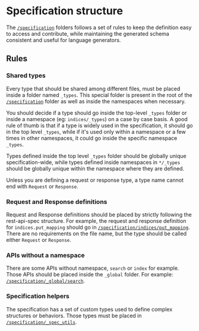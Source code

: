 # Specification structure

The [`/specification`](../specification) folders follows a set of rules to
keep the definition easy to access and contribute, while maintaining
the generated schema consistent and useful for language generators.

## Rules

### Shared types

Every type that should be shared among different files, must be placed
inside a folder named `_types`. This special folder is present in the
root of the [`/specification`](../specification) folder as well
as inside the namespaces when necessary.

You should decide if a type should go inside the top-level `_types`
folder or inside a namespace (eg: `indices/_types`) on a case by case basis.
A good rule of thumb is that if a type is widely used in the specification,
it should go in the top level `_types`, while if it's used only within
a namespace or a few times in other namespaces, it could go inside the
specific namespace `_types`.

Types defined inside the top level `_types` folder should be globally
unique specification-wide, while types defined inside namespaces in `*/_types`
should be globally unique within the namespace where they are defined.

Unless you are defining a request or response type, a type name cannot
end with `Request` or `Response`.

### Request and Response definitions

Request and Response definitions should be placed by strictly following
the rest-api-spec structure.
For example, the request and response definition for `indices.put_mapping`
should go in [`/specification/indices/put_mapping`](../specification/indices/put_mapping).
There are no requirements on the file name, but the type should be
called either `Request` or `Response`.

### APIs without a namespace

There are some APIs without namespace, `search` or `index` for example.
Those APIs should be placed inside the `_global` folder.
For example: [`/specification/_global/search`](../specification/_global/search).

### Specification helpers

The specification has a set of custom types used to define complex structures
or behaviors. Those types must be placed in [`/specification/_spec_utils`](../specification/_spec_utils).